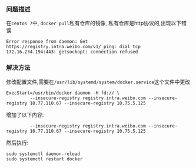 ### 问题描述

在`centos 7`中, `docker pull`私有仓库的镜像,
私有仓库是http协议的,出现以下错误

```
Error response from daemon: Get https://registry.intra.weibo.com/v1/_ping: dial tcp 172.16.234.194:443: getsockopt: connection refused
```
### 解决方法
修改配置文件,需要在`/usr/lib/systemd/system/docker.service`这个文件中更改

```
ExecStart=/usr/bin/docker daemon -H fd:// \
         --insecure-registry registry.intra.weibo.com --insecure-registry 10.77.110.67 --insecure-registry 10.75.5.125
```
增加了以下内容:

```
         --insecure-registry registry.intra.weibo.com --insecure-registry 10.77.110.67 --insecure-registry 10.75.5.125
```

然后执行:

```
sudo systemctl daemon-reload
sudo systemctl restart docker
```

